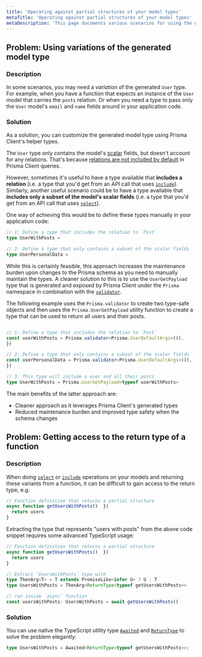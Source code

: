 ```yaml
---
title: 'Operating against partial structures of your model types'
metaTitle: 'Operating against partial structures of your model types'
metaDescription: 'This page documents various scenarios for using the generated types from the Prisma namespace'
---
```


## Problem: Using variations of the generated model type

### Description

In some scenarios, you may need a _variation_ of the generated `User` type. For example, when you have a function that expects an instance of the `User` model that carries the `posts` relation. Or when you need a type to pass only the `User` model's `email` and `name` fields around in your application code.

### Solution

As a solution, you can customize the generated model type using Prisma Client's helper types.

The `User` type only contains the model's [scalar](/orm/prisma-schema/data-model/models#scalar-fields) fields, but doesn't account for any relations. That's because [relations are not included by default](/orm/prisma-client/queries/select-fields#return-the-default-fields) in Prisma Client queries.

However, sometimes it's useful to have a type available that **includes a relation** (i.e. a type that you'd get from an API call that uses [`include`](/orm/prisma-client/queries/select-fields#return-nested-objects-by-selecting-relation-fields)). Similarly, another useful scenario could be to have a type available that **includes only a subset of the model's scalar fields** (i.e. a type that you'd get from an API call that uses [`select`](/orm/prisma-client/queries/select-fields#select-specific-fields)).

One way of achieving this would be to define these types manually in your application code:

```ts
// 1: Define a type that includes the relation to `Post`
type UserWithPosts =

// 2: Define a type that only contains a subset of the scalar fields
type UserPersonalData =
```

While this is certainly feasible, this approach increases the maintenance burden upon changes to the Prisma schema as you need to manually maintain the types. A cleaner solution to this is to use the `UserGetPayload` type that is generated and exposed by Prisma Client under the `Prisma` namespace in combination with the [`validator`](/orm/prisma-client/type-safety/prisma-validator).

The following example uses the `Prisma.validator` to create two type-safe objects and then uses the `Prisma.UserGetPayload` utility function to create a type that can be used to return all users and their posts.

```ts

// 1: Define a type that includes the relation to `Post`
const userWithPosts = Prisma.validator<Prisma.UserDefaultArgs>()(,
})

// 2: Define a type that only contains a subset of the scalar fields
const userPersonalData = Prisma.validator<Prisma.UserDefaultArgs>()(,
})

// 3: This type will include a user and all their posts
type UserWithPosts = Prisma.UserGetPayload<typeof userWithPosts>
```

The main benefits of the latter approach are:

- Cleaner approach as it leverages Prisma Client's generated types
- Reduced maintenance burden and improved type safety when the schema changes

## Problem: Getting access to the return type of a function

### Description

When doing [`select`](/orm/reference/prisma-client-reference#select) or [`include`](/orm/reference/prisma-client-reference#include) operations on your models and returning these variants from a function, it can be difficult to gain access to the return type, e.g:

```ts
// Function definition that returns a partial structure
async function getUsersWithPosts()  })
  return users
}
```

Extracting the type that represents "users with posts" from the above code snippet requires some advanced TypeScript usage:

```ts
// Function definition that returns a partial structure
async function getUsersWithPosts()  })
  return users
}

// Extract `UsersWithPosts` type with
type ThenArg<T> = T extends PromiseLike<infer U> ? U : T
type UsersWithPosts = ThenArg<ReturnType<typeof getUsersWithPosts>>

// run inside `async` function
const usersWithPosts: UsersWithPosts = await getUsersWithPosts()
```

### Solution

You can use native the TypeScript utility type [`Awaited`](https://www.typescriptlang.org/docs/handbook/utility-types.html#awaitedtype) and [`ReturnType`](https://www.typescriptlang.org/docs/handbook/utility-types.html#returntypetype) to solve the problem elegantly:

```ts
type UsersWithPosts = Awaited<ReturnType<typeof getUsersWithPosts>>;
```
